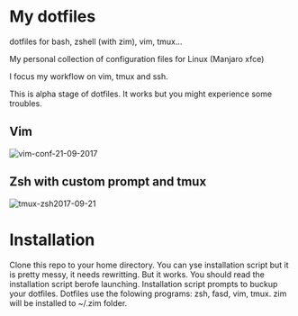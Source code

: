 # My dotfiles
dotfiles for bash, zshell (with zim), vim, tmux...

My personal collection of configuration files for Linux (Manjaro xfce)

I focus my workflow on vim, tmux and ssh.

This is alpha stage of dotfiles. It works but you might experience some troubles.

## Vim
![vim-conf-21-09-2017](https://user-images.githubusercontent.com/23525102/30710808-fe5b0080-9f06-11e7-93cd-29de504c853b.png)

## Zsh with custom prompt and tmux
![tmux-zsh2017-09-21](https://user-images.githubusercontent.com/23525102/30710968-77d8a71e-9f07-11e7-9d00-a2d43da00a6f.png)

# Installation

Clone this repo to your home directory. You can yse installation script but it is pretty messy, it needs rewritting. But it works.
You should read the installation script berofe launching.
Installation script prompts to buckup your dotfiles.
Dotfiles use the folowing programs: zsh, fasd, vim, tmux.
zim will be installed to ~/.zim folder.

